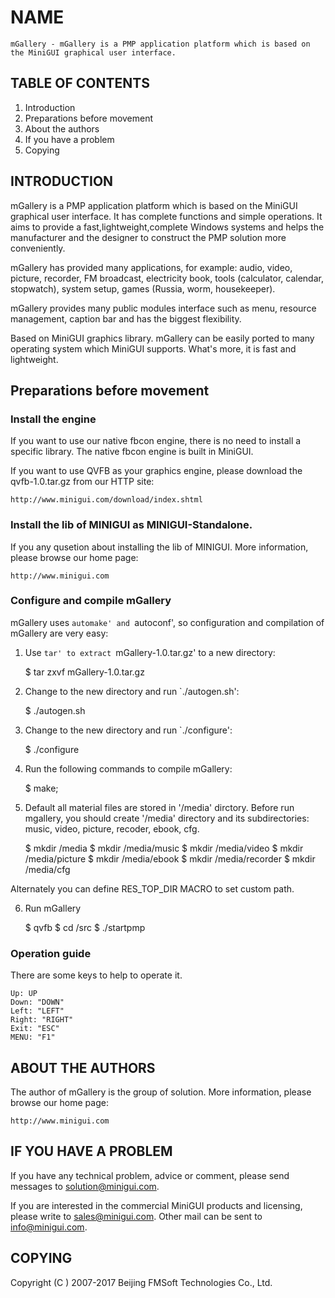 # NAME

    mGallery - mGallery is a PMP application platform which is based on the MiniGUI graphical user interface. 


## TABLE OF CONTENTS

1. Introduction
2. Preparations before movement 
3. About the authors
4. If you have a problem
5. Copying


## INTRODUCTION
    
mGallery is a PMP application platform which is based on the MiniGUI graphical
user interface. It has complete functions and simple operations.
It aims to provide a fast,lightweight,complete Windows systems and helps 
the manufacturer and the designer to construct the PMP solution more conveniently. 
    
mGallery has provided many applications, for example: audio, video, picture,
recorder,  FM broadcast, electricity book, tools (calculator, calendar, stopwatch),
system setup, games (Russia, worm, housekeeper). 
    
mGallery provides many public modules interface such as menu, resource management, 
caption bar and has the biggest flexibility.

Based on MiniGUI graphics library. mGallery can be easily ported to many operating 
system which MiniGUI supports. What's more, it is fast and lightweight.
    

## Preparations before movement 

### Install the engine     
    
If you want to use our native fbcon engine, there is no need to install
a specific library. The native fbcon engine is built in MiniGUI.

If you want to use QVFB as your graphics engine, please download 
the qvfb-1.0.tar.gz from our HTTP site:
    
    http://www.minigui.com/download/index.shtml
    
### Install the lib of MINIGUI as MINIGUI-Standalone.

If you any qusetion about installing the lib of MINIGUI. More information,
please browse our home page:

    http://www.minigui.com

### Configure and compile mGallery

mGallery uses `automake' and `autoconf', so configuration and compilation
of mGallery are very easy:
    
1. Use `tar' to extract `mGallery-1.0.tar.gz' to a new directory:

    $ tar zxvf mGallery-1.0.tar.gz

2. Change to the new directory and run `./autogen.sh':

    $ ./autogen.sh

3. Change to the new directory and run `./configure':

    $ ./configure

4. Run the following commands to compile mGallery:

    $ make;
       
5. Default all material files are stored in '/media' dirctory. Before 
run mgallery, you should create '/media' directory and its 
subdirectories: music, video, picture, recoder, ebook, cfg.

    $ mkdir /media
    $ mkdir /media/music
    $ mkdir /media/video
    $ mkdir /media/picture
    $ mkdir /media/ebook
    $ mkdir /media/recorder
    $ mkdir /media/cfg
     
Alternately you can define RES_TOP_DIR MACRO to set custom path. 

6. Run mGallery 
            
    $ qvfb
    $ cd /src
    $ ./startpmp

### Operation guide

There are some keys to help to operate it.

    Up: UP
    Down: "DOWN"
    Left: "LEFT"
    Right: "RIGHT"
    Exit: "ESC"
    MENU: "F1"


## ABOUT THE AUTHORS

The author of mGallery is the group of solution. More information,
please browse our home page:

    http://www.minigui.com


## IF YOU HAVE A PROBLEM

If you have any technical problem, advice or comment, please send 
messages to solution@minigui.com.

If you are interested in the commercial MiniGUI products and licensing, 
please write to sales@minigui.com.  Other mail can be sent to 
info@minigui.com.


## COPYING

Copyright (C ) 2007-2017 Beijing FMSoft Technologies Co., Ltd.
  
